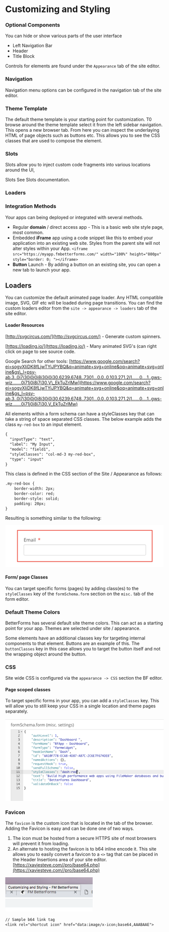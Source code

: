 # Customizing and Styling

### Optional Components

You can hide or show various parts of the user interface

* Left Navigation Bar
* Header
* Title Block

Controls for elements are found under the `Appearance` tab of the site editor.

### Navigation

Navigation menu options can be configured in the navigation tab of the site editor.

### Theme Template

The default theme template is your starting point for customization. T0 browse around the theme template select it from the left sidebar navigation. This opens a new browser tab. From here you can inspect the underlaying HTML of page objects such as buttons etc. This allows you to see the CSS classes that are used to compose the element.

### Slots

Slots allow you to inject custom code fragments into various locations around the UI,

Slots See Slots documentation.

### Loaders

### Integration Methods

Your apps can being deployed or integrated with several methods.

* Regular **domain** / direct access app - This is a basic web site style page, most common.
* Embedded **iFrame** app using a code snippet like this to embed your application into an existing web site. Styles from the parent site will not alter styles within your App. `<iframe src="https://myapp.fmbetterforms.com/" width="100%" height="800px" style="border: 0; "></iframe>`
* **Button** Launch - By adding a button on an existing site, you can open a new tab to launch your app.

## Loaders

You can customize the default animated page loader. Any HTML compatible image, SVG, GIF etc will be loaded during page transitions. You can find the custom loaders editor from the `site -> appearance -> loaders` tab of the site editor.

#### Loader Resources 

 [http://svgcircus.com/](http://svgcircus.com/) - Generate custom spinners.

[https://loading.io/](https://loading.io/) - Many animated SVG's \(can right click on page to see source code.

Google Search for other tools: [https://www.google.com/search?ei=sogvXIiDK8fLjwTYiJPYBQ&q=animate+svg+online&oq=animate+svg+online&gs\_l=psy-ab.3..0i7i30j0j0i8i30j0i30.6239.6748..7301...0.0..0.103.271.2j1......0....1..gws-wiz.......0i71j0i8i7i30.V\_EkTuZrlMw](https://www.google.com/search?ei=sogvXIiDK8fLjwTYiJPYBQ&q=animate+svg+online&oq=animate+svg+online&gs_l=psy-ab.3..0i7i30j0j0i8i30j0i30.6239.6748..7301...0.0..0.103.271.2j1......0....1..gws-wiz.......0i71j0i8i7i30.V_EkTuZrlMw)



All elements within a form schema can have a styleClasses key that can take a string of space separated CSS classes. The below example adds the class `my-red-box` to an input element.

```text
{
  "inputType": "text",
  "label": "My Input",
  "model": "field1",
  "styleClasses": "col-md-3 my-red-box",
  "type": "input"
}
```

This class is defined in the CSS section of the Site / Appearance as follows:

```text
.my-red-box {
    border-width: 2px;
    border-color: red;
    border-style: solid;
    padding: 20px;
}
```

Resulting is something similar to the following:

![](../.gitbook/assets/image.png)

#### Form/ page Classes

You can target specific forms \(pages\) by adding class\(es\) to the `styleClasses` key of the `formSchema.form` section on the `misc.` tab of the form editor.

### Default Theme Colors

BetterForms has several default site theme colors. This can act as a starting point for your app. Themes are selected under site / appearance.

Some elements have an additional classes key for targeting internal components to that element. Buttons are an example of this. The `buttonClasses` key in this case allows you to target the button itself and not the wrapping object around the button.

### CSS

Site wide CSS is configured via the `appearance -> CSS` section the BF editor.

#### Page scoped classes

To target specific forms in your app, you can add a `styleClasses` key. This will allow you to still keep your CSS in a single location and theme pages separately.

![Only this Dashboard page with have the \`dash-red\` class applied.](../.gitbook/assets/screen-shot-2018-07-06-at-1.11.03-pm.png)



### Favicon

The `favicon` is the custom icon that is located in the tab of the browser. Adding the Favicon is easy and can be done one of two ways.

1. The icon must be hosted from a secure HTTPS site of most browsers will prevent it from loading.  
2. An alternate to hosting the favicon is to b64 inline encode it. This site allows you to easily convert a favicon to a `<>` tag that can be placed in the Header Insertions area of your site editor. [https://xaviesteve.com//pro/base64.php](https://xaviesteve.com//pro/base64.php)

![](../.gitbook/assets/screen-shot-2018-11-28-at-12.39.43-am.png)

```markup
// Sample b64 link tag 
<link rel="shortcut icon" href="data:image/x-icon;base64,AAABAAE">
```



